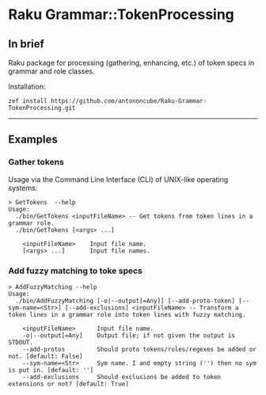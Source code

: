 # Raku Grammar::TokenProcessing

## In brief

Raku package for processing (gathering, enhancing, etc.) of token specs in grammar and role classes.

Installation:

```shell
zef install https://github.com/antononcube/Raku-Grammar-TokenProcessing.git
```

-------

## Examples 


### Gather tokens

Usage via the Command Line Interface (CLI) of UNIX-like operating systems:

```shell
> GetTokens  --help                                                                                     
Usage:
  ./bin/GetTokens <inputFileName> -- Get tokens from token lines in a grammar role.
  ./bin/GetTokens [<args> ...]
  
    <inputFileName>    Input file name.
    [<args> ...]       Input file names.
```

### Add fuzzy matching to toke specs

```shell
> AddFuzzyMatching --help
Usage:
  ./bin/AddFuzzyMatching [-o|--output[=Any]] [--add-proto-token] [--sym-name=<Str>] [--add-exclusions] <inputFileName> -- Transform a token lines in a grammar role into token lines with fuzzy matching.
  
    <inputFileName>      Input file name.
    -o|--output[=Any]    Output file; if not given the output is STDOUT.
    --add-protos         Should proto tokens/rules/regexes be added or not. [default: False]
    --sym-name=<Str>     Sym name. I and empty string ('') then no sym is put in. [default: '']
    --add-exclusions     Should exclusions be added to token extensions or not? [default: True]
```
